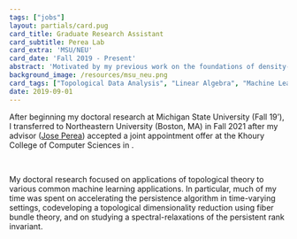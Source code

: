 ```yaml
---
tags: ["jobs"]
layout: partials/card.pug
card_title: Graduate Research Assistant
card_subtitle: Perea Lab
card_extra: 'MSU/NEU'
card_date: 'Fall 2019 - Present'
abstract: 'Motivated by my previous work on the foundations of density-based clustering, I focused on implementing and extending the Mapper algorithm, a popular and very general method which has been used successfully for data analysis.'
background_image: /resources/msu_neu.png
card_tags: ["Topological Data Analysis", "Linear Algebra", "Machine Learning"]
date: 2019-09-01
---
```




After beginning my doctoral research at Michigan State University (Fall
19’), I transferred to Northeastern University (Boston, MA) in Fall 2021
after my advisor ([Jose Perea](https://www.joperea.com/)) accepted a
joint appointment offer at the Khoury College of Computer Sciences in .

<br/>

My doctoral research focused on applications of topological theory to
various common machine learning applications. In particular, much of my
time was spent on accelerating the persistence algorithm in time-varying
settings, codeveloping a topological dimensionality reduction using
fiber bundle theory, and on studying a spectral-relaxations of the
persistent rank invariant.
